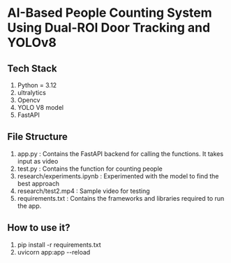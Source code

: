 # AI-Based People Counting System Using Dual-ROI Door Tracking and YOLOv8

## Tech Stack 
1. Python = 3.12
2. ultralytics
3. Opencv
4. YOLO V8 model
5. FastAPI

## File Structure
1. app.py : Contains the FastAPI backend for calling the functions. It takes input as video
2. test.py : Contains the function for counting people
3. research/experiments.ipynb : Experimented with the model to find the best approach
4. research/test2.mp4 : Sample video for testing
5. requirements.txt : Contains the frameworks and libraries required to run the app.

## How to use it?
1. pip install -r requirements.txt
2. uvicorn app:app --reload


